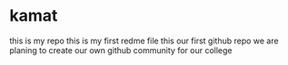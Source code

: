 # kamat
this is my repo
this is my first redme file
this our first github repo
we are planing to create our own github community for our college